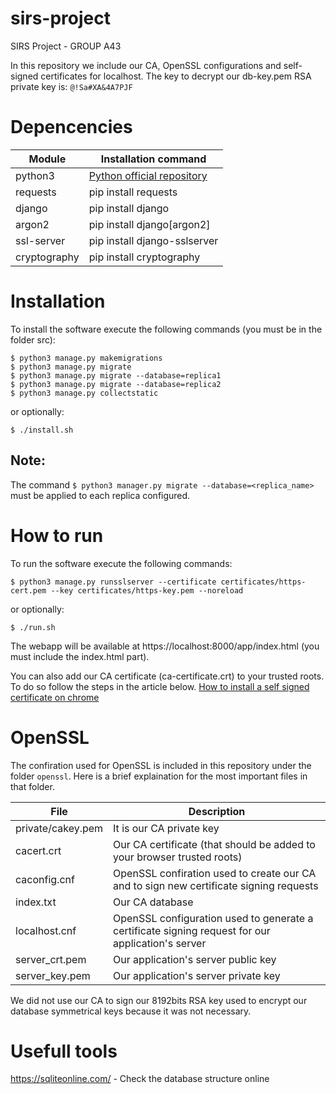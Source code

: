 # sirs-project
SIRS Project - GROUP A43

In this repository we include our CA, OpenSSL configurations and self-signed certificates for localhost.
The key to decrypt our db-key.pem RSA private key is: `@!Sa#XA&4A7PJF`


# Depencencies
| Module | Installation command |
| ------ | -------------------- |
|python3 | [Python official repository](https://www.python.org/downloads/)
|requests| pip install requests |
|django  | pip install django   |
|argon2  | pip install django[argon2] |
|ssl-server | pip install django-sslserver|
|cryptography | pip install cryptography|


# Installation
To install the software execute the following commands (you must be in the folder src):
``` ssh
$ python3 manage.py makemigrations
$ python3 manage.py migrate
$ python3 manage.py migrate --database=replica1
$ python3 manage.py migrate --database=replica2
$ python3 manage.py collectstatic
```

or optionally:

``` ssh
$ ./install.sh
```


## Note:
The command `$ python3 manager.py migrate --database=<replica_name>` must be applied to each replica configured.


# How to run
To run the software execute the following commands:
``` ssh
$ python3 manage.py runsslserver --certificate certificates/https-cert.pem --key certificates/https-key.pem --noreload
```

or optionally:

``` ssh
$ ./run.sh
```


The webapp will be available at https://localhost:8000/app/index.html (you must include the index.html part).

You can also add our CA certificate (ca-certificate.crt) to your trusted roots. To do so follow the steps in the article below.
[How to install a self signed certificate on chrome](https://stackoverflow.com/questions/7580508/getting-chrome-to-accept-self-signed-localhost-certificate?page=1&tab=votes#tab-top)

# OpenSSL
The confiration used for OpenSSL is included in this repository under the folder `openssl`.
Here is a brief explaination for the most important files in that folder.

| File | Description |
| ------ | -------------------- |
|private/cakey.pem | It is our CA private key |
|cacert.crt| Our CA certificate (that should be added to your browser trusted roots) |
|caconfig.cnf  | OpenSSL confiration used to create our CA and to sign new certificate signing requests   |
|index.txt  | Our CA database |
|localhost.cnf | OpenSSL configuration used to generate a certificate signing request for our application's server |
|server_crt.pem | Our application's server public key|
|server_key.pem | Our application's server private key|

We did not use our CA to sign our 8192bits RSA key used to encrypt our database symmetrical keys because it was not necessary.

# Usefull tools
https://sqliteonline.com/ - Check the database structure online
